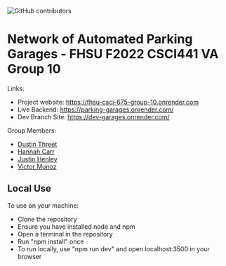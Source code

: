 ![GitHub contributors](https://img.shields.io/github/contributors/FHSU-Group-10/parking-garages?style=for-the-badge)

# Network of Automated Parking Garages - FHSU F2022 CSCI441 VA Group 10

Links:

- Project website: https://fhsu-csci-675-group-10.onrender.com
- Live Backend: https://parking-garages.onrender.com/
- Dev Branch Site: https://dev-garages.onrender.com/

Group Members:

- [Dustin Threet]()
- [Hannah Carr]()
- [Justin Henley](https://github.com/justin-henley)
- [Victor Munoz]()

## Local Use

To use on your machine:

- Clone the repository
- Ensure you have installed node and npm
- Open a terminal in the repository
- Run "npm install" once
- To run locally, use "npm run dev" and open localhost:3500 in your browser
